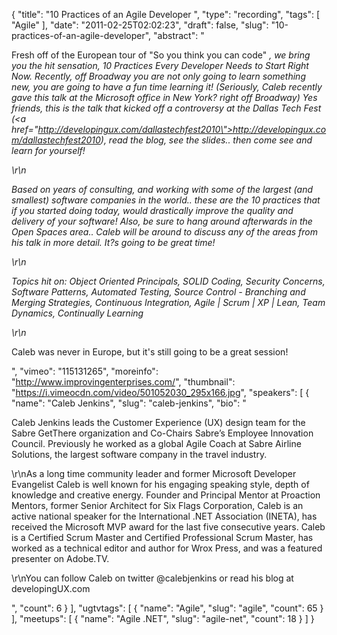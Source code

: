 {
  "title": "10 Practices of an Agile Developer ",
  "type": "recording",
  "tags": [
    "Agile"
  ],
  "date": "2011-02-25T02:02:23",
  "draft": false,
  "slug": "10-practices-of-an-agile-developer",
  "abstract": "<p>Fresh off of the European tour of \"So you think you can code\" *, we bring you the hit sensation, 10 Practices Every Developer Needs to Start Right Now. Recently, off Broadway you are not only going to learn something new, you are going to have a fun time learning it! (Seriously, Caleb recently gave this talk at the Microsoft office in New York? right off Broadway) Yes friends, this is the talk that kicked off a controversy at the Dallas Tech Fest (<a href=\"http://developingux.com/dallastechfest2010\">http://developingux.com/dallastechfest2010</a>), read the blog, see the slides.. then come see and learn for yourself!</p>\r\n<p>Based on years of consulting, and working with some of the largest (and smallest) software companies in the world.. these are the 10 practices that if you started doing today, would drastically improve the quality and delivery of your software! Also, be sure to hang around afterwards in the Open Spaces area.. Caleb will be around to discuss any of the areas from his talk in more detail. It?s going to be great time!</p>\r\n<p>Topics hit on: Object Oriented Principals, SOLID Coding, Security Concerns, Software Patterns, Automated Testing, Source Control - Branching and Merging Strategies, Continuous Integration, Agile | Scrum | XP | Lean, Team Dynamics, Continually Learning</p>\r\n<p>* Caleb was never in Europe, but it's still going to be a great session!</p>",
  "vimeo": "115131265",
  "moreinfo": "http://www.improvingenterprises.com/",
  "thumbnail": "https://i.vimeocdn.com/video/501052030_295x166.jpg",
  "speakers": [
    {
      "name": "Caleb Jenkins",
      "slug": "caleb-jenkins",
      "bio": "<p>Caleb Jenkins leads the Customer Experience (UX) design team for the Sabre GetThere organization and Co-Chairs Sabre’s Employee Innovation Council. Previously he worked as a global Agile Coach at Sabre Airline Solutions, the largest software company in the travel industry.</p><p>\r\nAs a long time community leader and former Microsoft Developer Evangelist Caleb is well known for his engaging speaking style, depth of knowledge and creative energy. Founder and Principal Mentor at Proaction Mentors, former Senior Architect for Six Flags Corporation, Caleb is an active national speaker for the International .NET Association (INETA), has received the Microsoft MVP award for the last five consecutive years. Caleb is a Certified Scrum Master and Certified Professional Scrum Master, has worked as a technical editor and author for Wrox Press, and was a featured presenter on Adobe.TV.</p><p>\r\nYou can follow Caleb on twitter @calebjenkins or read his blog at developingUX.com</p>",
      "count": 6
    }
  ],
  "ugtvtags": [
    {
      "name": "Agile",
      "slug": "agile",
      "count": 65
    }
  ],
  "meetups": [
    {
      "name": "Agile .NET",
      "slug": "agile-net",
      "count": 18
    }
  ]
}